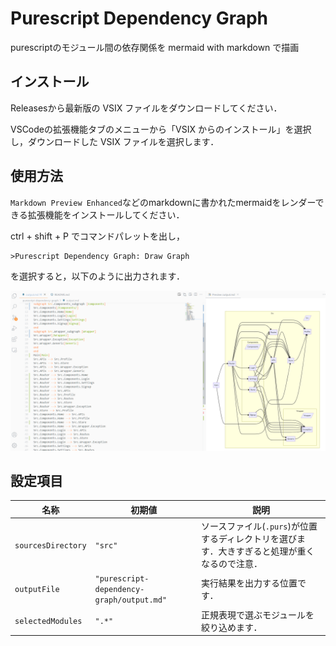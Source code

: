 # Purescript Dependency Graph

purescriptのモジュール間の依存関係を mermaid with markdown で描画

## インストール
Releasesから最新版の VSIX ファイルをダウンロードしてください．

VSCodeの拡張機能タブのメニューから「VSIX からのインストール」を選択し，ダウンロードした VSIX ファイルを選択します．

## 使用方法

`Markdown Preview Enhanced`などのmarkdownに書かれたmermaidをレンダーできる拡張機能をインストールしてください．

ctrl + shift + P でコマンドパレットを出し，
```
>Purescript Dependency Graph: Draw Graph
```
を選択すると，以下のように出力されます．

![実行結果](./images/2021-07-24.png)

## 設定項目

|  名称  | 初期値 |  説明  |
| ---- | ----  | ---- |
|  `sourcesDirectory`  | `"src"` |  ソースファイル(`.purs`)が位置するディレクトリを選びます．大きすぎると処理が重くなるので注意．  |
|  `outputFile`  | `"purescript-dependency-graph/output.md"` | 実行結果を出力する位置です．  |
| `selectedModules`| `".*"` | 正規表現で選ぶモジュールを絞り込めます． |
